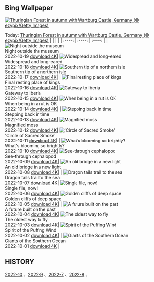 ## Bing Wallpaper
[![Thuringian Forest in autumn with Wartburg Castle, Germany (© ezypix/Getty Images)](https://cn.bing.com/th?id=OHR.WartburgCastle_EN-US8283353282_UHD.jpg&w=1000)](https://cn.bing.com/th?id=OHR.WartburgCastle_EN-US8283353282_UHD.jpg&pid=hp&w=3840&h=2160&rs=1&c=4)

Today: [Thuringian Forest in autumn with Wartburg Castle, Germany (© ezypix/Getty Images)](https://cn.bing.com/th?id=OHR.WartburgCastle_EN-US8283353282_UHD.jpg&pid=hp&w=3840&h=2160&rs=1&c=4)
  |      |      |      |
| :----: | :----: | :----: |
| ![Night outside the museum](https://cn.bing.com/th?id=OHR.GB25Anni_EN-US8198972228_UHD.jpg&pid=hp&w=384&h=216&rs=1&c=4) <br/> Night outside the museum <br/> 2022-10-19  [download 4K](https://cn.bing.com/th?id=OHR.GB25Anni_EN-US8198972228_UHD.jpg&pid=hp&w=3840&h=2160&rs=1&c=4)| ![Widespread and long-eared](https://cn.bing.com/th?id=OHR.SwedenOwl_EN-US8107135630_UHD.jpg&pid=hp&w=384&h=216&rs=1&c=4) <br/> Widespread and long-eared <br/> 2022-10-18  [download 4K](https://cn.bing.com/th?id=OHR.SwedenOwl_EN-US8107135630_UHD.jpg&pid=hp&w=3840&h=2160&rs=1&c=4)| ![Southern tip of a northern isle](https://cn.bing.com/th?id=OHR.PrinceChristianSound_EN-US8033823843_UHD.jpg&pid=hp&w=384&h=216&rs=1&c=4) <br/> Southern tip of a northern isle <br/> 2022-10-17  [download 4K](https://cn.bing.com/th?id=OHR.PrinceChristianSound_EN-US8033823843_UHD.jpg&pid=hp&w=3840&h=2160&rs=1&c=4)|
| ![Final resting place of kings](https://cn.bing.com/th?id=OHR.NaqsheRustam_EN-US7919143366_UHD.jpg&pid=hp&w=384&h=216&rs=1&c=4) <br/> Final resting place of kings <br/> 2022-10-16  [download 4K](https://cn.bing.com/th?id=OHR.NaqsheRustam_EN-US7919143366_UHD.jpg&pid=hp&w=3840&h=2160&rs=1&c=4)| ![Gateway to Iberia](https://cn.bing.com/th?id=OHR.RioArazas_EN-US7767502808_UHD.jpg&pid=hp&w=384&h=216&rs=1&c=4) <br/> Gateway to Iberia <br/> 2022-10-15  [download 4K](https://cn.bing.com/th?id=OHR.RioArazas_EN-US7767502808_UHD.jpg&pid=hp&w=3840&h=2160&rs=1&c=4)| ![When being in a rut is OK](https://cn.bing.com/th?id=OHR.AlaskaMoose_EN-US7632880778_UHD.jpg&pid=hp&w=384&h=216&rs=1&c=4) <br/> When being in a rut is OK <br/> 2022-10-14  [download 4K](https://cn.bing.com/th?id=OHR.AlaskaMoose_EN-US7632880778_UHD.jpg&pid=hp&w=3840&h=2160&rs=1&c=4)|
| ![Stepping back in time](https://cn.bing.com/th?id=OHR.AmmoniteGraveyard_EN-US7510840532_UHD.jpg&pid=hp&w=384&h=216&rs=1&c=4) <br/> Stepping back in time <br/> 2022-10-13  [download 4K](https://cn.bing.com/th?id=OHR.AmmoniteGraveyard_EN-US7510840532_UHD.jpg&pid=hp&w=3840&h=2160&rs=1&c=4)| ![Magnified moss](https://cn.bing.com/th?id=OHR.TortulaMoss_EN-US7128071079_UHD.jpg&pid=hp&w=384&h=216&rs=1&c=4) <br/> Magnified moss <br/> 2022-10-12  [download 4K](https://cn.bing.com/th?id=OHR.TortulaMoss_EN-US7128071079_UHD.jpg&pid=hp&w=3840&h=2160&rs=1&c=4)| !['Circle of Sacred Smoke'](https://cn.bing.com/th?id=OHR.SacredSmoke_EN-US7047459944_UHD.jpg&pid=hp&w=384&h=216&rs=1&c=4) <br/> 'Circle of Sacred Smoke' <br/> 2022-10-11  [download 4K](https://cn.bing.com/th?id=OHR.SacredSmoke_EN-US7047459944_UHD.jpg&pid=hp&w=3840&h=2160&rs=1&c=4)|
| ![What's blooming so brightly?](https://cn.bing.com/th?id=OHR.ChukchiSea_EN-US6494940864_UHD.jpg&pid=hp&w=384&h=216&rs=1&c=4) <br/> What's blooming so brightly? <br/> 2022-10-10  [download 4K](https://cn.bing.com/th?id=OHR.ChukchiSea_EN-US6494940864_UHD.jpg&pid=hp&w=3840&h=2160&rs=1&c=4)| ![See-through cephalopod](https://cn.bing.com/th?id=OHR.GlassOctopus_EN-US6394802515_UHD.jpg&pid=hp&w=384&h=216&rs=1&c=4) <br/> See-through cephalopod <br/> 2022-10-09  [download 4K](https://cn.bing.com/th?id=OHR.GlassOctopus_EN-US6394802515_UHD.jpg&pid=hp&w=3840&h=2160&rs=1&c=4)| ![An old bridge in a new light](https://cn.bing.com/th?id=OHR.OberbaumBridge_EN-US6324390642_UHD.jpg&pid=hp&w=384&h=216&rs=1&c=4) <br/> An old bridge in a new light <br/> 2022-10-08  [download 4K](https://cn.bing.com/th?id=OHR.OberbaumBridge_EN-US6324390642_UHD.jpg&pid=hp&w=3840&h=2160&rs=1&c=4)|
| ![Dragon tails trail to the sea](https://cn.bing.com/th?id=OHR.BayofBiscay_EN-US8933430968_UHD.jpg&pid=hp&w=384&h=216&rs=1&c=4) <br/> Dragon tails trail to the sea <br/> 2022-10-07  [download 4K](https://cn.bing.com/th?id=OHR.BayofBiscay_EN-US8933430968_UHD.jpg&pid=hp&w=3840&h=2160&rs=1&c=4)| ![Single file, now!](https://cn.bing.com/th?id=OHR.FlamingoTeacher_EN-US8819896781_UHD.jpg&pid=hp&w=384&h=216&rs=1&c=4) <br/> Single file, now! <br/> 2022-10-06  [download 4K](https://cn.bing.com/th?id=OHR.FlamingoTeacher_EN-US8819896781_UHD.jpg&pid=hp&w=3840&h=2160&rs=1&c=4)| ![Golden cliffs of deep space](https://cn.bing.com/th?id=OHR.CosmicCliffs_EN-US8727581889_UHD.jpg&pid=hp&w=384&h=216&rs=1&c=4) <br/> Golden cliffs of deep space <br/> 2022-10-05  [download 4K](https://cn.bing.com/th?id=OHR.CosmicCliffs_EN-US8727581889_UHD.jpg&pid=hp&w=3840&h=2160&rs=1&c=4)|
| ![A future built on the past](https://cn.bing.com/th?id=OHR.Porthuis_EN-US8462686696_UHD.jpg&pid=hp&w=384&h=216&rs=1&c=4) <br/> A future built on the past <br/> 2022-10-04  [download 4K](https://cn.bing.com/th?id=OHR.Porthuis_EN-US8462686696_UHD.jpg&pid=hp&w=3840&h=2160&rs=1&c=4)| ![The oldest way to fly](https://cn.bing.com/th?id=OHR.LotsOBalloons_EN-US8236203600_UHD.jpg&pid=hp&w=384&h=216&rs=1&c=4) <br/> The oldest way to fly <br/> 2022-10-03  [download 4K](https://cn.bing.com/th?id=OHR.LotsOBalloons_EN-US8236203600_UHD.jpg&pid=hp&w=3840&h=2160&rs=1&c=4)| ![Spirit of the Puffing Wind](https://cn.bing.com/th?id=OHR.BridalVeilFalls_EN-US8055892423_UHD.jpg&pid=hp&w=384&h=216&rs=1&c=4) <br/> Spirit of the Puffing Wind <br/> 2022-10-02  [download 4K](https://cn.bing.com/th?id=OHR.BridalVeilFalls_EN-US8055892423_UHD.jpg&pid=hp&w=3840&h=2160&rs=1&c=4)|
| ![Giants of the Southern Ocean](https://cn.bing.com/th?id=OHR.EubalaenaAustralis_EN-US7949014397_UHD.jpg&pid=hp&w=384&h=216&rs=1&c=4) <br/> Giants of the Southern Ocean <br/> 2022-10-01  [download 4K](https://cn.bing.com/th?id=OHR.EubalaenaAustralis_EN-US7949014397_UHD.jpg&pid=hp&w=3840&h=2160&rs=1&c=4) |
  
  ## HISTORY
  [2022-10](https://github.com/Underglaze-Blue/bingwallpaper/tree/main/archive/2022-10/) 、[2022-9](https://github.com/Underglaze-Blue/bingwallpaper/tree/main/archive/2022-9/) 、[2022-7](https://github.com/Underglaze-Blue/bingwallpaper/tree/main/archive/2022-7/) 、[2022-8](https://github.com/Underglaze-Blue/bingwallpaper/tree/main/archive/2022-8/) 、